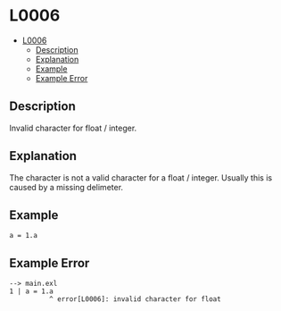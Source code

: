 # L0006

- [L0006](#l0006)
  - [Description](#description)
  - [Explanation](#explanation)
  - [Example](#example)
  - [Example Error](#example-error)

## Description

Invalid character for float / integer.

## Explanation

The character is not a valid character for a float / integer. Usually this is caused by a missing delimeter.

## Example

```
a = 1.a
```

## Example Error

```
--> main.exl
1 | a = 1.a
          ^ error[L0006]: invalid character for float
```
